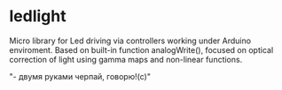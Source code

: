 # ledlight

Micro library for Led driving via controllers working under Arduino enviroment.
Based on built-in function analogWrite(), focused on optical correction of light using gamma maps and non-linear functions.

"- двумя руками черпай, говорю!(с)"

